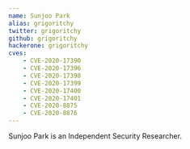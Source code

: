 ```yaml
---
name: Sunjoo Park
alias: grigoritchy
twitter: grigoritchy
github: grigoritchy
hackerone: grigoritchy
cves:
    - CVE-2020-17390
    - CVE-2020-17396
    - CVE-2020-17398
    - CVE-2020-17399
    - CVE-2020-17400
    - CVE-2020-17401
    - CVE-2020-8875
    - CVE-2020-8876
---
```

Sunjoo Park is an Independent Security Researcher.